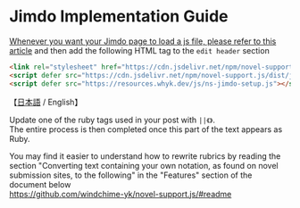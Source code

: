 # Jimdo Implementation Guide

[Whenever you want your Jimdo page to load a js file, please refer to this article](https://www.aki-nagashima.name/2014/09/17/jimdo%E3%81%A7-%E5%A4%96%E9%83%A8javascript%E3%83%95%E3%82%A1%E3%82%A4%E3%83%AB%E3%82%92%E8%AA%AD%E3%81%BF%E8%BE%BC%E3%81%BE%E3%81%9B%E3%81%9F%E3%81%84/) and then add the following HTML tag to the `edit header` section

```html
<link rel="stylesheet" href="https://cdn.jsdelivr.net/npm/novel-support.js/dist/css/novel-support.css">
<script defer src="https://cdn.jsdelivr.net/npm/novel-support.js/dist/js/novel-support.min.js"></script>
<script defer src="https://resources.whyk.dev/js/ns-jimdo-setup.js"></script>
```

【[日本語](./ns-jimdo-setup.md) / English】


Update one of the ruby tags used in your post with `||《》`.  
The entire process is then completed once this part of the text appears as Ruby.

You may find it easier to understand how to rewrite rubrics by reading the section "Converting text containing your own notation, as found on novel submission sites, to the following" in the "Features" section of the document below  
https://github.com/windchime-yk/novel-support.js/#readme
